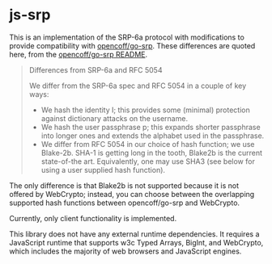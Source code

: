 # js-srp
This is an implementation of the SRP-6a protocol with modifications to provide compatibility with [opencoff/go-srp](https://github.com/opencoff/go-srp). These differences are quoted here, from the [opencoff/go-srp README](https://github.com/opencoff/go-srp#differences-from-srp-6a-and-rfc-5054).

> Differences from SRP-6a and RFC 5054
>
> We differ from the SRP-6a spec and RFC 5054 in a couple of key ways:
>
> - We hash the identity I; this provides some (minimal) protection against dictionary attacks on the username.
> - We hash the user passphrase p; this expands shorter passphrase into longer ones and extends the alphabet used in the passphrase.
> - We differ from RFC 5054 in our choice of hash function; we use Blake-2b. SHA-1 is getting long in the tooth, Blake2b is the current state-of-the art. Equivalently, one may use SHA3 (see below for using a user supplied hash function).

The only difference is that Blake2b is not supported because it is not offered by WebCrypto; instead, you can choose between the overlapping supported hash functions between opencoff/go-srp and WebCrypto.

Currently, only client functionality is implemented.

This library does not have any external runtime dependencies. It requires a JavaScript runtime that supports w3c Typed Arrays, BigInt, and WebCrypto, which includes the majority of web browsers and JavaScript engines.
